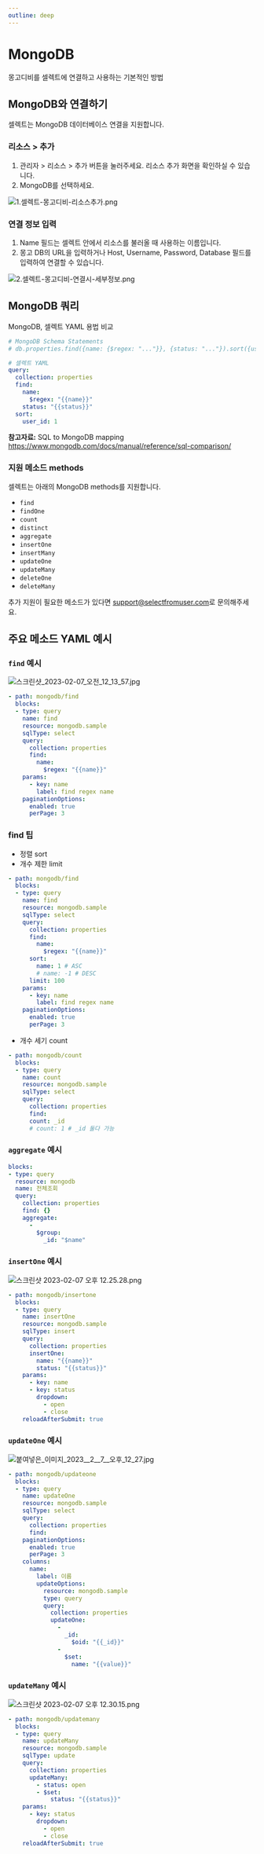 ```yaml
---
outline: deep
---
```


# MongoDB

몽고디비를 셀렉트에 연결하고 사용하는 기본적인 방법

## MongoDB와 연결하기

셀렉트는 MongoDB 데이터베이스 연결을 지원합니다.

### 리소스 > 추가

1. 관리자 > 리소스 > 추가 버튼을 눌러주세요. 리소스 추가 화면을 확인하실 수 있습니다. 
2. MongoDB를 선택하세요. 

![](https://imagedelivery.net/MHVC-FGTDyxApYeHyF29Tw/042e84a6-d8b4-4f68-4f4c-c4a8bd45b000/docs "1.셀렉트-몽고디비-리소스추가.png")

### 연결 정보 입력

1. Name 필드는 셀렉트 안에서 리소스를 불러올 때 사용하는 이름입니다. 
2. 몽고 DB의 URL을 입력하거나 Host, Username, Password, Database 필드를 입력하여 연결할 수 있습니다. 

![](https://imagedelivery.net/MHVC-FGTDyxApYeHyF29Tw/819fe75c-1dbd-40d0-dace-0189d6a7c300/docs "2.셀렉트-몽고디비-연결시-세부정보.png")

## MongoDB 쿼리

MongoDB, 셀렉트 YAML 용법 비교

```yaml
# MongoDB Schema Statements
# db.properties.find({name: {$regex: "..."}}, {status: "..."}).sort({user_id: 1})

# 셀렉트 YAML
query:
  collection: properties 
  find:
    name: 
      $regex: "{{name}}"
    status: "{{status}}"
  sort:
  	user_id: 1
```

**참고자료:** SQL to MongoDB mapping  
<https://www.mongodb.com/docs/manual/reference/sql-comparison/>

### 지원 메소드 methods

셀렉트는 아래의 MongoDB methods를 지원합니다. 

- `find`
- `findOne`
- `count`
- `distinct`
- `aggregate`
- `insertOne`
- `insertMany`
- `updateOne`
- `updateMany`
- `deleteOne`
- `deleteMany`

추가 지원이 필요한 메소드가 있다면 [support@selectfromuser.com](mailto:support@selectfromuser.com)로 문의해주세요. 

## 주요 메소드 YAML 예시

### `find` 예시

![](https://imagedelivery.net/MHVC-FGTDyxApYeHyF29Tw/2d7ef95f-252f-42c2-49a7-e836dcfd7700/docs "스크린샷_2023-02-07_오전_12_13_57.jpg")

```yaml
- path: mongodb/find
  blocks:
  - type: query 
    name: find 
    resource: mongodb.sample
    sqlType: select 
    query:
      collection: properties 
      find:
        name: 
          $regex: "{{name}}"
    params:
      - key: name 
        label: find regex name 
    paginationOptions:
      enabled: true 
      perPage: 3
```

### find 팁

- 정렬 sort
- 개수 제한 limit

```yaml
- path: mongodb/find
  blocks:
  - type: query 
    name: find 
    resource: mongodb.sample
    sqlType: select 
    query:
      collection: properties 
      find:
        name: 
          $regex: "{{name}}"
      sort:
        name: 1 # ASC 
        # name: -1 # DESC   
      limit: 100
    params:
      - key: name 
        label: find regex name 
    paginationOptions:
      enabled: true 
      perPage: 3
```

- 개수 세기 count

```yaml
- path: mongodb/count
  blocks: 
  - type: query 
    name: count
    resource: mongodb.sample
    sqlType: select 
    query:
      collection: properties 
      find:
      count: _id 
      # count: 1 # _id 둘다 가능
```

### `aggregate` 예시

```yaml
blocks:
- type: query
  resource: mongodb
  name: 전체조회
  query:
    collection: properties
    find: {}
    aggregate:
      - 
        $group:
          _id: "$name"
```

### `insertOne` 예시

![](https://imagedelivery.net/MHVC-FGTDyxApYeHyF29Tw/4da81534-45bc-4518-fd6c-d42c42c56f00/docs "스크린샷 2023-02-07 오후 12.25.28.png")

```yaml
- path: mongodb/insertone
  blocks:
  - type: query 
    name: insertOne 
    resource: mongodb.sample
    sqlType: insert 
    query:
      collection: properties 
      insertOne:
        name: "{{name}}"
        status: "{{status}}"
    params:
      - key: name
      - key: status 
        dropdown:
          - open
          - close 
    reloadAfterSubmit: true
```

### `updateOne` 예시

![](https://imagedelivery.net/MHVC-FGTDyxApYeHyF29Tw/1c242cd1-fbe9-449f-53ef-feef535ba700/docs "붙여넣은_이미지_2023__2__7__오후_12_27.jpg")

```yaml
- path: mongodb/updateone
  blocks:
  - type: query 
    name: updateOne
    resource: mongodb.sample
    sqlType: select 
    query:
      collection: properties 
      find:
    paginationOptions:
      enabled: true 
      perPage: 3
    columns:
      name:
        label: 이름 
        updateOptions:
          resource: mongodb.sample 
          type: query
          query:
            collection: properties
            updateOne:
              -
                _id: 
                  $oid: "{{_id}}"
              -
                $set:
                  name: "{{value}}"
```

### `updateMany` 예시

![](https://imagedelivery.net/MHVC-FGTDyxApYeHyF29Tw/3314e2a7-9c7f-4c74-92a3-5ac3216f5b00/docs "스크린샷 2023-02-07 오후 12.30.15.png")

```yaml
- path: mongodb/updatemany
  blocks: 
  - type: query 
    name: updateMany 
    resource: mongodb.sample
    sqlType: update         
    query:
      collection: properties 
      updateMany:
        - status: open 
        - $set: 
            status: "{{status}}"
    params:
      - key: status
        dropdown: 
          - open 
          - close
    reloadAfterSubmit: true
```
